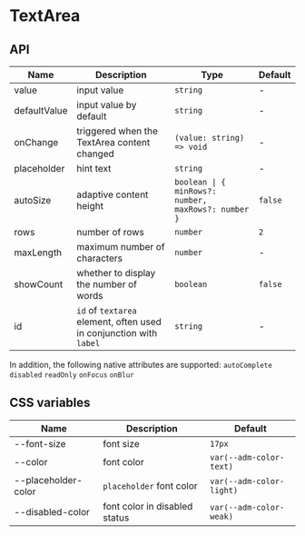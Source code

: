 # TextArea

<code src="./demos/index.tsx"></code>

## API

| Name         | Description                                                        | Type                                                | Default |
| ------------ | ------------------------------------------------------------------ | --------------------------------------------------- | ------- |
| value        | input value                                                        | `string`                                            | -       |
| defaultValue | input value by default                                             | `string`                                            | -       |
| onChange     | triggered when the TextArea content changed                        | `(value: string) => void`                           | -       |
| placeholder  | hint text                                                          | `string`                                            | -       |
| autoSize     | adaptive content height                                            | `boolean \| { minRows?: number, maxRows?: number }` | `false` |
| rows         | number of rows                                                     | `number`                                            | `2`     |
| maxLength    | maximum number of characters                                       | `number`                                            | -       |
| showCount    | whether to display the number of words                             | `boolean`                                           | `false` |
| id           | `id` of `textarea` element, often used in conjunction with `label` | `string`                                            | -       |

In addition, the following native attributes are supported: `autoComplete` `disabled` `readOnly` `onFocus` `onBlur`

## CSS variables

| Name                | Description                   | Default                  |
| ------------------- | ----------------------------- | ------------------------ |
| --font-size         | font size                     | `17px`                   |
| --color             | font color                    | `var(--adm-color-text)`  |
| --placeholder-color | `placeholder` font color      | `var(--adm-color-light)` |
| --disabled-color    | font color in disabled status | `var(--adm-color-weak)`  |
